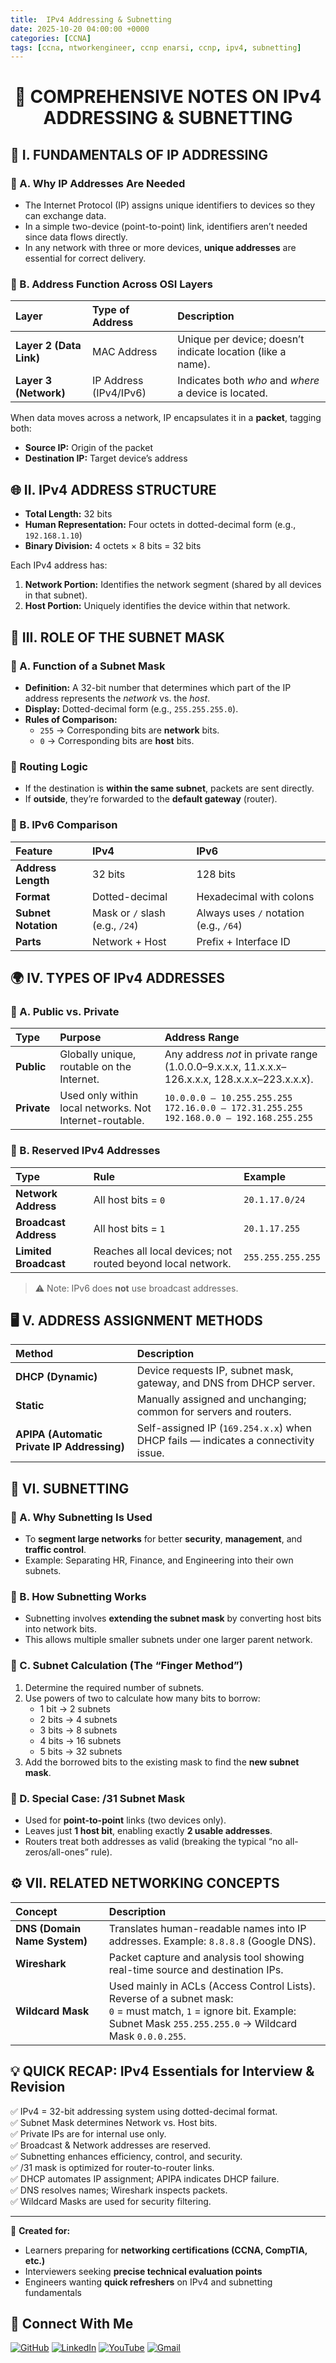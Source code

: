```yaml
---
title:  IPv4 Addressing & Subnetting
date: 2025-10-20 04:00:00 +0000
categories: [CCNA]
tags: [ccna, ntworkengineer, ccnp enarsi, ccnp, ipv4, subnetting]
---
```




<h1 align="center">🧠 COMPREHENSIVE NOTES ON IPv4 ADDRESSING & SUBNETTING</h1>



## 🧩 I. FUNDAMENTALS OF IP ADDRESSING

### 🔹 A. Why IP Addresses Are Needed
- The Internet Protocol (IP) assigns unique identifiers to devices so they can exchange data.  
- In a simple two-device (point-to-point) link, identifiers aren’t needed since data flows directly.  
- In any network with three or more devices, **unique addresses** are essential for correct delivery.

### 🔹 B. Address Function Across OSI Layers
| Layer | Type of Address | Description |
|:------|:----------------|:-------------|
| **Layer 2 (Data Link)** | MAC Address | Unique per device; doesn’t indicate location (like a name). |
| **Layer 3 (Network)** | IP Address (IPv4/IPv6) | Indicates both *who* and *where* a device is located. |

When data moves across a network, IP encapsulates it in a **packet**, tagging both:
- **Source IP:** Origin of the packet  
- **Destination IP:** Target device’s address



## 🌐 II. IPv4 ADDRESS STRUCTURE

- **Total Length:** 32 bits  
- **Human Representation:** Four octets in dotted-decimal form (e.g., `192.168.1.10`)  
- **Binary Division:** 4 octets × 8 bits = 32 bits  

Each IPv4 address has:
1. **Network Portion:** Identifies the network segment (shared by all devices in that subnet).  
2. **Host Portion:** Uniquely identifies the device within that network.


## 🧮 III. ROLE OF THE SUBNET MASK

### 🔹 A. Function of a Subnet Mask
- **Definition:** A 32-bit number that determines which part of the IP address represents the *network* vs. the *host*.
- **Display:** Dotted-decimal form (e.g., `255.255.255.0`).
- **Rules of Comparison:**
  - `255` → Corresponding bits are **network** bits.
  - `0` → Corresponding bits are **host** bits.

### 🔹 Routing Logic
- If the destination is **within the same subnet**, packets are sent directly.  
- If **outside**, they’re forwarded to the **default gateway** (router).

### 🔹 B. IPv6 Comparison
| Feature | IPv4 | IPv6 |
|:---------|:------|:------|
| **Address Length** | 32 bits | 128 bits |
| **Format** | Dotted-decimal | Hexadecimal with colons |
| **Subnet Notation** | Mask or `/` slash (e.g., `/24`) | Always uses `/` notation (e.g., `/64`) |
| **Parts** | Network + Host | Prefix + Interface ID |


## 🌍 IV. TYPES OF IPv4 ADDRESSES

### 🔹 A. Public vs. Private
| Type | Purpose | Address Range |
|:------|:----------|:----------------|
| **Public** | Globally unique, routable on the Internet. | Any address *not* in private range (1.0.0.0–9.x.x.x, 11.x.x.x–126.x.x.x, 128.x.x.x–223.x.x.x). |
| **Private** | Used only within local networks. Not Internet-routable. | `10.0.0.0 – 10.255.255.255` <br> `172.16.0.0 – 172.31.255.255` <br> `192.168.0.0 – 192.168.255.255` |

### 🔹 B. Reserved IPv4 Addresses
| Type | Rule | Example |
|:------|:------|:---------|
| **Network Address** | All host bits = `0` | `20.1.17.0/24` |
| **Broadcast Address** | All host bits = `1` | `20.1.17.255` |
| **Limited Broadcast** | Reaches all local devices; not routed beyond local network. | `255.255.255.255` |

> ⚠️ Note: IPv6 does **not** use broadcast addresses.



## 🖥️ V. ADDRESS ASSIGNMENT METHODS

| Method | Description |
|:--------|:-------------|
| **DHCP (Dynamic)** | Device requests IP, subnet mask, gateway, and DNS from DHCP server. |
| **Static** | Manually assigned and unchanging; common for servers and routers. |
| **APIPA (Automatic Private IP Addressing)** | Self-assigned IP (`169.254.x.x`) when DHCP fails — indicates a connectivity issue. |



## 🧱 VI. SUBNETTING

### 🔹 A. Why Subnetting Is Used
- To **segment large networks** for better **security**, **management**, and **traffic control**.  
- Example: Separating HR, Finance, and Engineering into their own subnets.

### 🔹 B. How Subnetting Works
- Subnetting involves **extending the subnet mask** by converting host bits into network bits.  
- This allows multiple smaller subnets under one larger parent network.

### 🔹 C. Subnet Calculation (The “Finger Method”)
1. Determine the required number of subnets.  
2. Use powers of two to calculate how many bits to borrow:
   - 1 bit → 2 subnets  
   - 2 bits → 4 subnets  
   - 3 bits → 8 subnets  
   - 4 bits → 16 subnets  
   - 5 bits → 32 subnets  
3. Add the borrowed bits to the existing mask to find the **new subnet mask**.

### 🔹 D. Special Case: /31 Subnet Mask
- Used for **point-to-point** links (two devices only).  
- Leaves just **1 host bit**, enabling exactly **2 usable addresses**.  
- Routers treat both addresses as valid (breaking the typical “no all-zeros/all-ones” rule).



## ⚙️ VII. RELATED NETWORKING CONCEPTS

| Concept | Description |
|:----------|:-------------|
| **DNS (Domain Name System)** | Translates human-readable names into IP addresses. Example: `8.8.8.8` (Google DNS). |
| **Wireshark** | Packet capture and analysis tool showing real-time source and destination IPs. |
| **Wildcard Mask** | Used mainly in ACLs (Access Control Lists). Reverse of a subnet mask: <br> `0` = must match, `1` = ignore bit. Example: Subnet Mask `255.255.255.0` → Wildcard Mask `0.0.0.255`. |



## 💡 QUICK RECAP: IPv4 Essentials for Interview & Revision 


✅ IPv4 = 32-bit addressing system using dotted-decimal format.  
✅ Subnet Mask determines Network vs. Host bits.  
✅ Private IPs are for internal use only.  
✅ Broadcast & Network addresses are reserved.  
✅ Subnetting enhances efficiency, control, and security.  
✅ /31 mask is optimized for router-to-router links.  
✅ DHCP automates IP assignment; APIPA indicates DHCP failure.  
✅ DNS resolves names; Wireshark inspects packets.  
✅ Wildcard Masks are used for security filtering.

---

📘 **Created for:**
- Learners preparing for **networking certifications (CCNA, CompTIA, etc.)**  
- Interviewers seeking **precise technical evaluation points**  
- Engineers wanting **quick refreshers** on IPv4 and subnetting fundamentals  




## 🙌 Connect With Me

[![GitHub](https://img.shields.io/badge/GitHub-Profile-black?style=for-the-badge&logo=github)](https://github.com/Ntwork-Beginner)
[![LinkedIn](https://img.shields.io/badge/LinkedIn-Connect-blue?style=for-the-badge&logo=linkedin)](https://www.linkedin.com/in/ntworkbeginner/)
[![YouTube](https://img.shields.io/badge/YouTube-Subscribe-red?style=for-the-badge&logo=youtube)](https://www.youtube.com/@Ntwork_Beginner)
[![Gmail](https://img.shields.io/badge/Gmail-Mail-red?style=for-the-badge&logo=gmail)](mailto:your.bittudhillon011@gmail.com)
